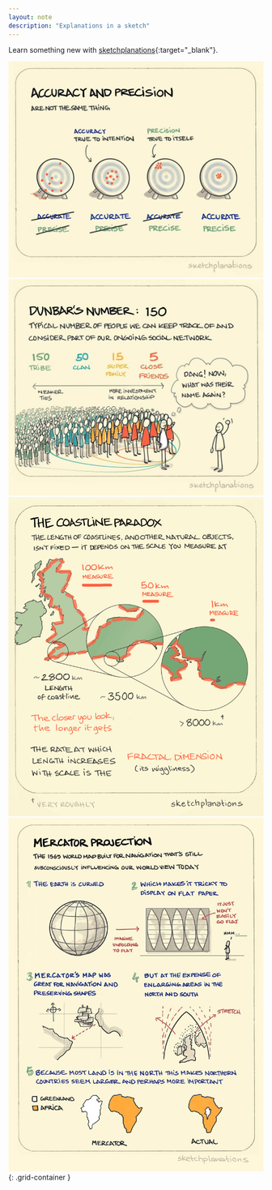 ```yaml
---
layout: note
description: "Explanations in a sketch"
---
```


Learn something new with [sketchplanations][5]{:target="_blank"}.

![Accuracy and precision][1]
![Dunbar's number: 150][2]
![The coastline paradox][3]
![Mercator projection][4]
{: .grid-container }

[1]: /assets/images/notes/2/sketchplanations-accuracy-and-precision.jpg
[2]: /assets/images/notes/2/sketchplanations-dunbars-number.jpg
[3]: /assets/images/notes/2/sketchplanations-coastline-paradox.jpg
[4]: /assets/images/notes/2/sketchplanations-mercator-projection.jpg
[5]: https://www.sketchplanations.com

